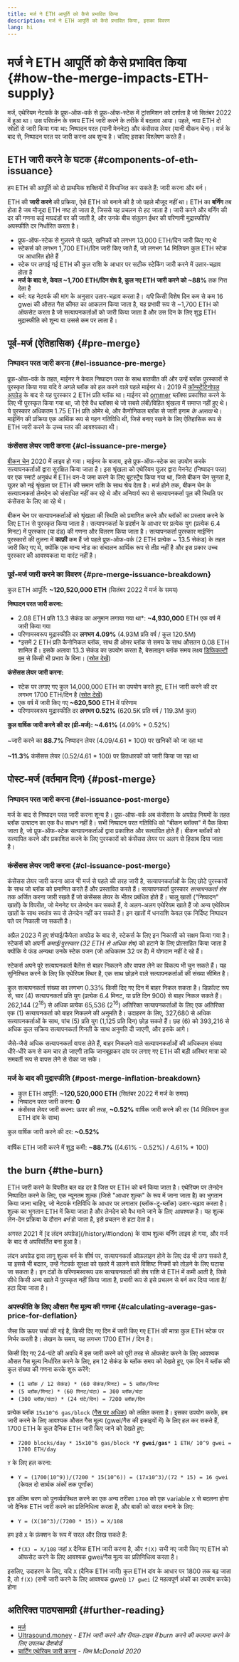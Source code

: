 ```yaml
---
title: मर्ज ने ETH आपूर्ति को कैसे प्रभावित किया
description: मर्ज ने ETH आपूर्ति को कैसे प्रभावित किया, इसका विवरण
lang: hi
---
```


# मर्ज ने ETH आपूर्ति को कैसे प्रभावित किया {#how-the-merge-impacts-ETH-supply}

मर्ज, एथेरियम नेटवर्क के प्रूफ-ऑफ-वर्क से प्रूफ-ऑफ-स्टेक में ट्रांसमिशन को दर्शाता है जो सितंबर 2022 में हुआ था। उस परिवर्तन के समय ETH जारी करने के तरीके में बदलाव आया। पहले, नया ETH दो स्रोतों से जारी किया गया था: निष्पादन परत (यानी मेननेट) और कंसेंसस लेयर (यानी बीकन चेन)। मर्ज के बाद से, निष्पादन परत पर जारी करना अब शून्य है। चलिए इसका विश्लेषण करते हैं।

## ETH जारी करने के घटक {#components-of-eth-issuance}

हम ETH की आपूर्ति को दो प्राथमिक शक्तियों में विभाजित कर सकते हैं: जारी करना और बर्न।

ETH की **जारी करने** की प्रक्रिया, ऐसे ETH को बनाने की है जो पहले मौजूद नहीं था। ETH का **बर्निंग** तब होता है जब मौजूदा ETH नष्ट हो जाता है, जिससे यह प्रचलन से हट जाता है। जारी करने और बर्निंग की दर की गणना कई मापदंडों पर की जाती है, और उनके बीच संतुलन ईथर की परिणामी मुद्रास्फीति/अपस्फीति दर निर्धारित करता है।

<Card
emoji=":chart_decreasing:"
title="ETH जारी करना tldr">

- प्रूफ-ऑफ-स्टेक से गुज़रने से पहले, खनिकों को लगभग 13,000 ETH/दिन जारी किए गए थे
- स्टेकर्स को लगभग 1,700 ETH/दिन जारी किए जाते हैं, जो लगभग 14 मिलियन कुल ETH स्टेक पर आधारित होते हैं
- स्टेक पर लगाई गई ETH की कुल राशि के आधार पर सटीक स्टेकिंग जारी करने में उतार-चढ़ाव होता है
- **मर्ज के बाद से, केवल ~1,700 ETH/दिन शेष है, कुल नए ETH जारी करने को ~88%** तक गिरा देता है
- बर्न: यह नेटवर्क की मांग के अनुसार उतार-चढ़ाव करता है। _यदि_ किसी विशेष दिन कम से कम 16 gwei की औसत गैस कीमत का आकलन किया जाता है, यह प्रभावी रूप से ~1,700 ETH को ऑफसेट करता है जो सत्यापनकर्ताओं को जारी किया जाता है और उस दिन के लिए शुद्ध ETH मुद्रास्फीति को शून्य या उससे कम पर लाता है।

</Card>

## पूर्व-मर्ज (ऐतिहासिक) {#pre-merge}

### निष्पादन परत जारी करना {#el-issuance-pre-merge}

प्रूफ-ऑफ-वर्क के तहत, माईनर ने केवल निष्पादन परत के साथ बातचीत की और उन्हें ब्लॉक पुरस्कारों से पुरस्कृत किया गया यदि वे अगले ब्लॉक को हल करने वाले पहले माईनर थे। 2019 में [कॉन्स्टेंटिनोपल अपग्रेड](/history/#constantinople) के बाद से यह पुरस्कार 2 ETH प्रति ब्लॉक था। माईनर को [ommer](/glossary/#ommer) ब्लॉक्स प्रकाशित करने के लिए भी पुरस्कृत किया गया था, जो ऐसे वैध ब्लॉक्स थे जो सबसे लंबी/विहित श्रृंखला में समाप्त नहीं हुए थे। ये पुरस्कार अधिकतम 1.75 ETH प्रति ओमेर थे, और कैनोनिकल ब्लॉक से जारी इनाम _के अलावा_ थे। माईनिंग की प्रक्रिया एक आर्थिक रूप से गहन गतिविधि थी, जिसे बनाए रखने के लिए ऐतिहासिक रूप से ETH जारी करने के उच्च स्तर की आवश्यकता थी।

### कंसेंसस लेयर जारी करना {#cl-issuance-pre-merge}

[बीकन चेन](/history/#beacon-chain-genesis) 2020 में लाइव हो गया। माईनर के बजाय, इसे प्रूफ-ऑफ-स्टेक का उपयोग करके सत्यापनकर्ताओं द्वारा सुरक्षित किया जाता है। इस श्रृंखला को एथेरियम यूज़र द्वारा मेननेट (निष्पादन परत) पर एक स्मार्ट अनुबंध में ETH वन-वे जमा करने के लिए बूटस्ट्रैप किया गया था, जिसे बीकन चेन सुनता है, यूज़र को नई श्रृंखला पर ETH की समान राशि के साथ श्रेय देता है। मर्ज होने तक, बीकन चेन के सत्यापनकर्ता लेनदेन को संसाधित नहीं कर रहे थे और अनिवार्य रूप से सत्यापनकर्ता पूल की स्थिति पर कंसेंसस के लिए आ रहे थे।

बीकन चेन पर सत्यापनकर्ताओं को श्रृंखला की स्थिति को प्रमाणित करने और ब्लॉकों का प्रस्ताव करने के लिए ETH से पुरस्कृत किया जाता है। सत्यापनकर्ता के प्रदर्शन के आधार पर प्रत्येक युग (प्रत्येक 6.4 मिनट) में पुरस्कार (या दंड) की गणना और वितरण किया जाता है। सत्यापनकर्ता पुरस्कार माईनिंग पुरस्कारों की तुलना में **काफ़ी** कम हैं जो पहले प्रूफ-ऑफ-वर्क (2 ETH प्रत्येक ~ 13.5 सेकंड) के तहत जारी किए गए थे, क्योंकि एक मान्य नोड का संचालन आर्थिक रूप से तीव्र नहीं है और इस प्रकार उच्च पुरस्‍कार की आवश्यकता या वारंट नहीं है।

### पूर्व-मर्ज जारी करने का विवरण {#pre-merge-issuance-breakdown}

कुल ETH आपूर्ति: **~120,520,000 ETH** (सितंबर 2022 में मर्ज के समय)

**निष्पादन परत जारी करना:**

- 2.08 ETH प्रति 13.3 सेकंड का अनुमान लगाया गया था*: **~4,930,000** ETH एक वर्ष में जारी किया गया
- परिणामस्वरूप मुद्रास्फीति दर **लगभग 4.09%** (4.93M प्रति वर्ष / कुल 120.5M)
- *इसमें 2 ETH प्रति कैनोनिकल ब्लॉक, साथ ही ओमर ब्लॉक से समय के साथ औसतन 0.08 ETH शामिल हैं। इसके अलावा 13.3 सेकंड का उपयोग करता है, बेसलाइन ब्लॉक समय लक्ष्य [डिफिकल्‍टी बम](/glossary/#difficulty-bomb) से किसी भी प्रभाव के बिना। ([स्रोत देखें](https://bitinfocharts.com/ethereum/))

**कंसेंसस लेयर जारी करना:**

- स्टेक पर लगाए गए कुल 14,000,000 ETH का उपयोग करते हुए, ETH जारी करने की दर लगभग 1700 ETH/दिन है ([स्रोत देखें](https://ultrasound.money/))
- एक वर्ष में जारी किए गए **~620,500** ETH में परिणाम
- परिणामस्वरूप मुद्रास्फीति दर **लगभग 0.52%** (620.5K प्रति वर्ष / 119.3M कुल)

<InfoBanner>
<strong>कुल वार्षिक जारी करने की दर (प्री-मर्ज): ~4.61%</strong> (4.09% + 0.52%)<br/><br/>
~जारी करने का <strong>88.7%</strong> निष्पादन लेयर (4.09/4.61 * 100) पर खनिकों को जा रहा था<br/><br/>
<strong>~11.3%</strong> कंसेंसस लेयर (0.52/4.61 * 100) पर हितधारकों को जारी किया जा रहा था
</InfoBanner>

## पोस्ट-मर्ज (वर्तमान दिन) {#post-merge}

### निष्पादन परत जारी करना {#el-issuance-post-merge}

मर्ज के बाद से निष्पादन परत जारी करना शून्य है। प्रूफ-ऑफ-वर्क अब कंसेंसस के अपग्रेड नियमों के तहत ब्लॉक उत्पादन का एक वैध साधन नहीं है। सभी निष्पादन परत गतिविधि को "बीकन ब्लॉक्स" में पैक किया जाता है, जो प्रूफ-ऑफ-स्टेक सत्यापनकर्ताओं द्वारा प्रकाशित और सत्यापित होते हैं। बीकन ब्लॉकों को सत्यापित करने और प्रकाशित करने के लिए पुरस्कारों को कंसेंसस लेयर पर अलग से हिसाब दिया जाता है।

### कंसेंसस लेयर जारी करना {#cl-issuance-post-merge}

कंसेंसस लेयर जारी करना आज भी मर्ज से पहले की तरह जारी है, सत्यापनकर्ताओं के लिए छोटे पुरस्कारों के साथ जो ब्लॉक को प्रमाणित करते हैं और प्रस्तावित करते हैं। सत्यापनकर्ता पुरस्कार _सत्यापनकर्ता शेष_ तक अर्जित करना जारी रखते हैं जो कंसेंसस लेयर के भीतर प्रबंधित होते हैं। चालू खातों ("निष्पादन" खातों) के विपरीत, जो मेननेट पर लेनदेन कर सकते हैं, ये अलग-अलग एथेरियम खाते हैं जो अन्य एथेरियम खातों के साथ स्वतंत्र रूप से लेनदेन नहीं कर सकते हैं। इन खातों में धनराशि केवल एक निर्दिष्ट निष्पादन पते पर निकाली जा सकती है।

अप्रैल 2023 में हुए शंघाई/कैपेला अपग्रेड के बाद से, स्टेकर्स के लिए इन निकासी को सक्षम किया गया है। स्टेकर्स को अपनी _कमाई/पुरस्कार (32 ETH से अधिक शेष)_ को हटाने के लिए प्रोत्साहित किया जाता है क्योंकि ये फंड अन्यथा उनके स्टेक वजन (जो अधिकतम 32 पर है) में योगदान नहीं दे रहे हैं।

स्टेकर्स अपने पूरे सत्यापनकर्ता बैलेंस से बाहर निकलने और वापस लेने का विकल्प भी चुन सकते हैं। यह सुनिश्चित करने के लिए कि एथेरियम स्थिर है, एक साथ छोड़ने वाले सत्यापनकर्ताओं की संख्या सीमित है।

कुल सत्यापनकर्ता संख्या का लगभग 0.33% किसी दिए गए दिन में बाहर निकल सकता है। डिफ़ॉल्ट रूप से, चार (4) सत्यापनकर्ता प्रति युग (प्रत्येक 6.4 मिनट, या प्रति दिन 900) से बाहर निकल सकते हैं। 262,144 (2<sup>18</sup>) से अधिक प्रत्येक 65,536 (2<sup>16</sup>) अतिरिक्त सत्यापनकर्ताओं के लिए एक अतिरिक्त एक (1) सत्यापनकर्ता को बाहर निकलने की अनुमति है। उदाहरण के लिए, 327,680 से अधिक सत्यापनकर्ताओं के साथ, पांच (5) प्रति युग (1,125 प्रति दिन) छोड़ सकते हैं। छह (6) को 393,216 से अधिक कुल सक्रिय सत्यापनकर्ता गिनती के साथ अनुमति दी जाएगी, और इसके आगे।

जैसे-जैसे अधिक सत्यापनकर्ता वापस लेते हैं, बाहर निकलने वाले सत्यापनकर्ताओं की अधिकतम संख्या धीरे-धीरे कम से कम चार हो जाएगी ताकि जानबूझकर दांव पर लगाए गए ETH की बड़ी अस्थिर मात्रा को समवर्ती रूप से वापस लेने से रोका जा सके।

### मर्ज के बाद की मुद्रास्फीति {#post-merge-inflation-breakdown}

- कुल ETH आपूर्ति: **~120,520,000 ETH** (सितंबर 2022 में मर्ज के समय)
- निष्पादन परत जारी करना: **0**
- कंसेंसस लेयर जारी करना: ऊपर की तरह, **~0.52%** वार्षिक जारी करने की दर (14 मिलियन कुल ETH दांव के साथ)

<InfoBanner>
कुल वार्षिक जारी करने की दर: <strong>~0.52%</strong><br/><br/>
वार्षिक ETH जारी करने में शुद्ध कमी: <strong>~88.7%</strong> ((4.61% - 0.52%) / 4.61% * 100)
</InfoBanner>

## <Emoji text=":fire:" size="1" />the burn {#the-burn}

ETH जारी करने के विपरीत बल वह दर है जिस पर ETH को बर्न किया जाता है। एथेरियम पर लेनदेन निष्पादित करने के लिए, एक न्यूनतम शुल्क (जिसे "आधार शुल्क" के रूप में जाना जाता है) का भुगतान किया जाना चाहिए, जो नेटवर्क गतिविधि के आधार पर लगातार (ब्लॉक-टू-ब्लॉक) उतार-चढ़ाव करता है। शुल्क का भुगतान ETH में किया जाता है और लेनदेन को वैध माने जाने के लिए _आवश्यक_ है। यह शुल्क लेन-देन प्रक्रिया के दौरान _बर्न_ हो जाता है, इसे प्रचलन से हटा देता है।

<InfoBanner>
अगस्त 2021 में [द लंदन अपग्रेड](/history/#london) के साथ शुल्क बर्निंग लाइव हो गया, और मर्ज के बाद से अपरिवर्तित बना हुआ है।
</InfoBanner>

लंदन अपग्रेड द्वारा लागू शुल्क बर्न के शीर्ष पर, सत्यापनकर्ता ऑफ़लाइन होने के लिए दंड भी लगा सकते हैं, या इससे भी बदतर, उन्हें नेटवर्क सुरक्षा को खतरे में डालने वाले विशिष्ट नियमों को तोड़ने के लिए घटाया जा सकता है। इन दंडों के परिणामस्वरूप उस सत्यापनकर्ता की शेष राशि से ETH में कमी आती है, जिसे सीधे किसी अन्य खाते में पुरस्कृत नहीं किया जाता है, प्रभावी रूप से इसे प्रचलन से बर्न कर दिया जाता है/हटा दिया जाता है।

### अपस्फीति के लिए औसत गैस मूल्य की गणना {#calculating-average-gas-price-for-deflation}

जैसा कि ऊपर चर्चा की गई है, किसी दिए गए दिन में जारी किए गए ETH की मात्रा कुल ETH स्टेक पर निर्भर करती है। लेखन के समय, यह लगभग 1700 ETH / दिन है।

किसी दिए गए 24-घंटे की अवधि में इस जारी करने को पूरी तरह से ऑफसेट करने के लिए आवश्यक औसत गैस मूल्य निर्धारित करने के लिए, हम 12 सेकंड के ब्लॉक समय को देखते हुए, एक दिन में ब्लॉक की कुल संख्या की गणना करके शुरू करेंगे:

- `(1 ब्लॉक / 12 सेकंड) * (60 सेकंड/मिनट) = 5 ब्लॉक/मिनट`
- `(5 ब्लॉक/मिनट) * (60 मिनट/घंटा) = 300 ब्लॉक/घंटा`
- `(300 ब्लॉक/घंटा) * (24 घंटे/दिन) = 7200 ब्लॉक/दिन`

प्रत्येक ब्लॉक `15x10^6 gas/block` ([गैस पर अधिक](/developers/docs/gas/)) को लक्षित करता है। इसका उपयोग करके, हम जारी करने के लिए आवश्यक औसत गैस मूल्य (gwei/गैस की इकाइयों में) के लिए हल कर सकते हैं, 1700 ETH के कुल दैनिक ETH जारी किए जाने को देखते हुए:

- `7200 blocks/day * 15x10^6 gas/block *`**`Y gwei/gas`**`* 1 ETH/ 10^9 gwei = 1700 ETH/day`

`Y` के लिए हल करना:

- `Y = (1700(10^9))/(7200 * 15(10^6)) = (17x10^3)/(72 * 15) = 16 gwei` (केवल दो सार्थक अंकों तक पूर्णांक)

इस अंतिम चरण को पुनर्व्यवस्थित करने का एक अन्य तरीका `1700` को एक variable `X` से बदलना होगा जो दैनिक ETH जारी करने का प्रतिनिधित्व करता है, और बाकी को सरल बनाने के लिए:

- `Y = (X(10^3)/(7200 * 15)) = X/108`

हम इसे `X` के फ़ंक्शन के रूप में सरल और लिख सकते हैं:

- `f(X) = X/108` जहां `X` दैनिक ETH जारी करना है, और `f(X)` सभी नए जारी किए गए ETH को ऑफसेट करने के लिए आवश्यक gwei/गैस मूल्य का प्रतिनिधित्व करता है।

इसलिए, उदाहरण के लिए, यदि `X` (दैनिक ETH जारी) कुल ETH दांव के आधार पर 1800 तक बढ़ जाता है, तो `f(X)` (सभी जारी करने के लिए आवश्यक gwei) `17 gwei` (2 महत्वपूर्ण अंकों का उपयोग करके) होगा

## अतिरिक्त पाठ्यसामग्री {#further-reading}

- [मर्ज](/roadmap/merge/)
- [Ultrasound.money](https://ultrasound.money/) - _ETH जारी करने और रीयल-टाइम में burn करने की कल्पना करने के लिए उपलब्ध डैशबोर्ड_
- [चार्टिंग एथेरियम जारी करना](https://www.attestant.io/posts/charting-ethereum-issuance/) - _जिम McDonald 2020_
